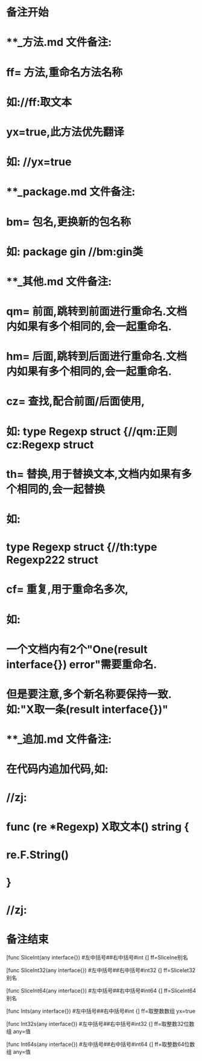 # 备注开始
# **_方法.md 文件备注:
# ff= 方法,重命名方法名称
# 如://ff:取文本
#
# yx=true,此方法优先翻译
# 如: //yx=true


# **_package.md 文件备注:
# bm= 包名,更换新的包名称 
# 如: package gin //bm:gin类


# **_其他.md 文件备注:
# qm= 前面,跳转到前面进行重命名.文档内如果有多个相同的,会一起重命名.
# hm= 后面,跳转到后面进行重命名.文档内如果有多个相同的,会一起重命名.
# cz= 查找,配合前面/后面使用,
# 如: type Regexp struct {//qm:正则 cz:Regexp struct
#
# th= 替换,用于替换文本,文档内如果有多个相同的,会一起替换
# 如:
# type Regexp struct {//th:type Regexp222 struct
#
# cf= 重复,用于重命名多次,
# 如: 
# 一个文档内有2个"One(result interface{}) error"需要重命名.
# 但是要注意,多个新名称要保持一致. 如:"X取一条(result interface{})"


# **_追加.md 文件备注:
# 在代码内追加代码,如:
# //zj:
# func (re *Regexp) X取文本() string { 
#    re.F.String()
# }
# //zj:
# 备注结束

[func SliceInt(any interface{}) #左中括号##右中括号#int {]
ff=SliceIne别名

[func SliceInt32(any interface{}) #左中括号##右中括号#int32 {]
ff=SliceIet32别名

[func SliceInt64(any interface{}) #左中括号##右中括号#int64 {]
ff=SliceInt64别名

[func Ints(any interface{}) #左中括号##右中括号#int {]
ff=取整数数组
yx=true

[func Int32s(any interface{}) #左中括号##右中括号#int32 {]
ff=取整数32位数组
any=值

[func Int64s(any interface{}) #左中括号##右中括号#int64 {]
ff=取整数64位数组
any=值
